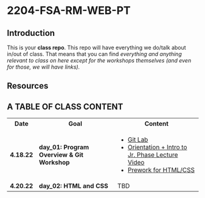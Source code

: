 # 2204-FSA-RM-WEB-PT

## Introduction

This is your **class repo**. This repo will have everything we do/talk about in/out of class. That means that you can find _everything and anything relevant to class on here except for the workshops themselves (and even for those, we will have links)._

## Resources



## A TABLE OF CLASS CONTENT

<table>
  <tr>
    <th style="width: 60px;"> Date </th>
    <th style="width: 300px;"> Goal </th>
    <th style="width: 300px;"> Content </th>
  </tr>
  <tr>
    <td><b>4.18.22</b></td>
    <td><b>day_01: Program Overview & Git Workshop</b></td>
    <td>
      <ul>
        <li>
          <a href='https://fullstack.instructure.com/courses/248/pages/vanilla-dom-module-1-git-setup-common-configurations?module_item_id=60901'>Git Lab</a>
        </li>
        <li>
          <a href='https://fullstack-cdn.p1.engageli-prod.com/fullstackacademy/recorder/web-development(038bd)/1650321306031/Web-Development(038bd)---2022-04-19T01-44-21-426Z/MP4/Web-Development(038bd)---2022-04-19T01-44-21-426Z.mp4'>Orientation + Intro to Jr. Phase Lecture Video</a>
        </li>
        <li>
          <a href='https://www.youtube.com/watch?v=qvLGTDYrU9U'>Prework for HTML/CSS</a>
        </li>
      </ul>
    </td>
  </tr>
    <tr>
    <td><b>4.20.22</b></td>
    <td><b>day_02: HTML and CSS</b></td>
    <td>
      TBD
    </td>
  </tr>
</table>



